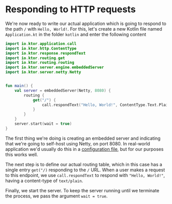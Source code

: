 # Responding to HTTP requests

We're now ready to write our actual application which is going to respond to the path `/` with `Hello, World!`. 
For this, let's create a new Kotlin file named `Application.kt` in the folder `kotlin` and enter the following content

```kotlin
import io.ktor.application.call
import io.ktor.http.ContentType
import io.ktor.response.respondText
import io.ktor.routing.get
import io.ktor.routing.routing
import io.ktor.server.engine.embeddedServer
import io.ktor.server.netty.Netty


fun main() {
    val server = embeddedServer(Netty, 8080) {
        routing {
            get("/") {
                call.respondText("Hello, World!", ContentType.Text.Plain)
            }
        }
    }
    server.start(wait = true)
}
```

The first thing we're doing is creating an embedded server and indicating that we're going to self-host using Netty, on port 8080. 
In real-world application we'd usually do this in a [configuration file](https://ktor.io/servers/configuration.html), but for our
purposes this works well.

The next step is to define our actual routing table, which in this case has a single entry `get("/)` responding to the `/` URL. 
When a user makes a request to this endpoint, we use `call.respondText` to respond with `"Hello, World!"`, having a content-type of `text/plain`. 

Finally, we start the server. To keep the server running until we terminate the process, we pass the argument `wait = true`.

 
